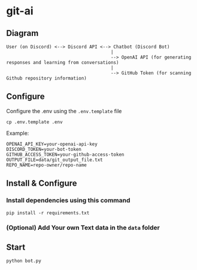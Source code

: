 # git-ai

## Diagram

```
User (on Discord) <--> Discord API <--> Chatbot (Discord Bot)
                                       |
                                       --> OpenAI API (for generating responses and learning from conversations)
                                       |
                                       --> GitHub Token (for scanning Github repository information)
```
## Configure
Configure the .env using the `.env.template` file
```
cp .env.template .env
```
Example:
```
OPENAI_API_KEY=your-openai-api-key
DISCORD_TOKEN=your-bot-token
GITHUB_ACCESS_TOKEN=your-github-access-token
OUTPUT_FILE=data/git_output_file.txt
REPO_NAME=repo-owner/repo-name
```
## Install & Configure
### Install dependencies using this command
```
pip install -r requirements.txt
```
### (Optional) Add Your own Text data in the `data` folder

## Start
```
python bot.py
```
